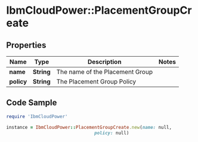# IbmCloudPower::PlacementGroupCreate

## Properties

Name | Type | Description | Notes
------------ | ------------- | ------------- | -------------
**name** | **String** | The name of the Placement Group | 
**policy** | **String** | The Placement Group Policy | 

## Code Sample

```ruby
require 'IbmCloudPower'

instance = IbmCloudPower::PlacementGroupCreate.new(name: null,
                                 policy: null)
```


